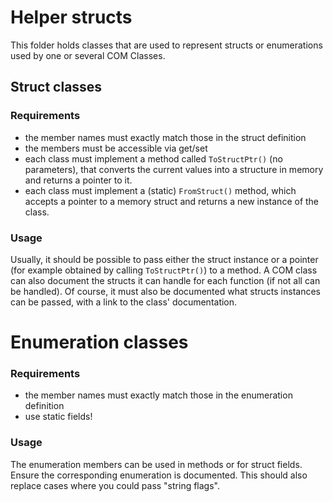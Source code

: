 # Helper structs
This folder holds classes that are used to represent structs or enumerations used by one or several COM Classes.

## Struct classes
### Requirements
* the member names must exactly match those in the struct definition
* the members must be accessible via get/set
* each class must implement a method called `ToStructPtr()` (no parameters), that converts the current values into a structure in memory and returns a pointer to it.
* each class must implement a (static) `FromStruct()` method, which accepts a pointer to a memory struct and returns a new instance of the class.

### Usage
Usually, it should be possible to pass either the struct instance or a pointer (for example obtained by calling `ToStructPtr()`) to a method.
A COM class can also document the structs it can handle for each function (if not all can be handled).
Of course, it must also be documented what structs instances can be passed, with a link to the class' documentation.

# Enumeration classes
### Requirements
* the member names must exactly match those in the enumeration definition
* use static fields!

### Usage
The enumeration members can be used in methods or for struct fields. Ensure the corresponding enumeration is documented.
This should also replace cases where you could pass "string flags".